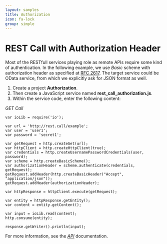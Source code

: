 ```yaml
---
layout: samples
title: Authorization
icon: fa-lock
group: simple
---
```


REST Call with Authorization Header
===

Most of the RESTfull services playing role as remote APIs require some kind of authentication. In the following example, we use *Basic* scheme with authorization header as specified at [RFC 2617](https://www.ietf.org/rfc/rfc2617.txt). The target service could be OData service, from which we explicitly ask for JSON format as well.
 
1. Create a project **Authorization**.
2. Then create a JavaScript service named **rest_call_authorization.js**.
3. Within the service code, enter the following content:

*GET Call*
<pre><code>var ioLib = require('io');

var url = 'http://rest.call/example';
var user = 'user1';
var password = 'secret1';

var getRequest = http.createGet(url);
var httpClient = http.createHttpClient(true);
var credentials = http.createUsernamePasswordCredentials(user, password);    
var scheme = http.createBasicScheme();
var authorizationHeader = scheme.authenticate(credentials, getRequest);
getRequest.addHeader(http.createBasicHeader("Accept", "application/json"));
getRequest.addHeader(authorizationHeader);
    
var httpResponse = httpClient.execute(getRequest);
    
var entity = httpResponse.getEntity();
var content = entity.getContent();
    
var input = ioLib.read(content);
http.consume(entity);

response.getWriter().println(input);
</code></pre>

For more information, see the *[API](../help/api.html)* documentation.